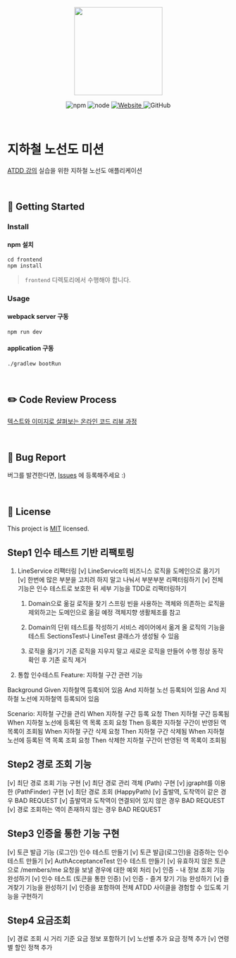 <p align="center">
    <img width="200px;" src="https://raw.githubusercontent.com/woowacourse/atdd-subway-admin-frontend/master/images/main_logo.png"/>
</p>
<p align="center">
  <img alt="npm" src="https://img.shields.io/badge/npm-6.14.15-blue">
  <img alt="node" src="https://img.shields.io/badge/node-14.18.2-blue">
  <a href="https://edu.nextstep.camp/c/R89PYi5H" alt="nextstep atdd">
    <img alt="Website" src="https://img.shields.io/website?url=https%3A%2F%2Fedu.nextstep.camp%2Fc%2FR89PYi5H">
  </a>
  <img alt="GitHub" src="https://img.shields.io/github/license/next-step/atdd-subway-admin">
</p>

<br>

# 지하철 노선도 미션
[ATDD 강의](https://edu.nextstep.camp/c/R89PYi5H) 실습을 위한 지하철 노선도 애플리케이션

<br>

## 🚀 Getting Started

### Install
#### npm 설치
```
cd frontend
npm install
```
> `frontend` 디렉토리에서 수행해야 합니다.

### Usage
#### webpack server 구동
```
npm run dev
```
#### application 구동
```
./gradlew bootRun
```
<br>

## ✏️ Code Review Process
[텍스트와 이미지로 살펴보는 온라인 코드 리뷰 과정](https://github.com/next-step/nextstep-docs/tree/master/codereview)

<br>

## 🐞 Bug Report

버그를 발견한다면, [Issues](https://github.com/next-step/atdd-subway-service/issues) 에 등록해주세요 :)

<br>

## 📝 License

This project is [MIT](https://github.com/next-step/atdd-subway-service/blob/master/LICENSE.md) licensed.


## Step1 인수 테스트 기반 리팩토링
1. LineService 리팩터링
    [v] LineService의 비즈니스 로직을 도메인으로 옮기기
    [v] 한번에 많은 부분을 고치려 하지 말고 나눠서 부분부분 리팩터링하기
    [v] 전체 기능은 인수 테스트로 보호한 뒤 세부 기능을 TDD로 리팩터링하기

    1) Domain으로 옮길 로직을 찾기
    스프링 빈을 사용하는 객체와 의존하는 로직을 제외하고는 도메인으로 옮길 예정
    객체지향 생활체조를 참고
    
    2) Domain의 단위 테스트를 작성하기
    서비스 레이어에서 옮겨 올 로직의 기능을 테스트
    SectionsTest나 LineTest 클래스가 생성될 수 있음
    
    3) 로직을 옮기기
    기존 로직을 지우지 말고 새로운 로직을 만들어 수행
    정상 동작 확인 후 기존 로직 제거
    
2. 통합 인수테스트
Feature: 지하철 구간 관련 기능

  Background 
    Given 지하철역 등록되어 있음
    And 지하철 노선 등록되어 있음
    And 지하철 노선에 지하철역 등록되어 있음

  Scenario: 지하철 구간을 관리
    When 지하철 구간 등록 요청
    Then 지하철 구간 등록됨
    When 지하철 노선에 등록된 역 목록 조회 요청
    Then 등록한 지하철 구간이 반영된 역 목록이 조회됨
    When 지하철 구간 삭제 요청
    Then 지하철 구간 삭제됨
    When 지하철 노선에 등록된 역 목록 조회 요청
    Then 삭제한 지하철 구간이 반영된 역 목록이 조회됨
    
## Step2 경로 조회 기능
[v] 최단 경로 조회 기능 구현
    [v] 최단 경로 관리 객체 (Path) 구현
    [v] jgrapht를 이용한 (PathFinder) 구현
    [v] 최단 경로 조회 (HappyPath)
    [v] 출발역, 도착역이 같은 경우 BAD REQUEST
    [v] 출발역과 도착역이 연결되어 있지 않은 경우 BAD REQUEST
    [v] 경로 조회하는 역이 존재하지 않는 경우 BAD REQUEST

## Step3 인증을 통한 기능 구현
[v] 토큰 발급 기능 (로그인) 인수 테스트 만들기
    [v] 토큰 발급(로그인)을 검증하는 인수 테스트 만들기
    [v] AuthAcceptanceTest 인수 테스트 만들기
    [v] 유효하지 않은 토큰으로 /members/me 요청을 보낼 경우에 대한 예외 처리
[v] 인증 - 내 정보 조회 기능 완성하기
    [v] 인수 테스트 (토큰을 통한 인증)
[v] 인증 - 즐겨 찾기 기능 완성하기
    [v] 즐겨찾기 기능을 완성하기
    [v] 인증을 포함하여 전체 ATDD 사이클을 경험할 수 있도록 기능을 구현하기

## Step4 요금조회
[v] 경로 조회 시 거리 기준 요금 정보 포함하기
[v] 노선별 추가 요금 정책 추가
[v] 연령별 할인 정책 추가